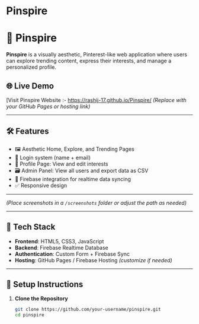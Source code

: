 # Pinspire

# 📌 Pinspire

**Pinspire** is a visually aesthetic, Pinterest-like web application where users can explore trending content, express their interests, and manage a personalized profile.

## 🌐 Live Demo

[Visit Pinspire Website :- https://rashij-17.github.io/Pinspire/
*(Replace with your GitHub Pages or hosting link)*

---

## 🛠 Features

- 🖼️ Aesthetic Home, Explore, and Trending Pages  
- 👤 Login system (name + email)  
- 🧠 Profile Page: View and edit interests  
- 🗃️ Admin Panel: View all users and export data as CSV  
- 🔄 Firebase integration for realtime data syncing  
- ✅ Responsive design

---


*(Place screenshots in a `/screenshots` folder or adjust the path as needed)*

---

## 🧩 Tech Stack

- **Frontend**: HTML5, CSS3, JavaScript  
- **Backend**: Firebase Realtime Database  
- **Authentication**: Custom Form + Firebase Sync  
- **Hosting**: GitHub Pages / Firebase Hosting *(customize if needed)*

---

## 🔧 Setup Instructions

1. **Clone the Repository**
   ```bash
   git clone https://github.com/your-username/pinspire.git
   cd pinspire
